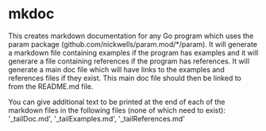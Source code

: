 <!-- Created by mkdoc DO NOT EDIT. -->

# mkdoc

This creates markdown documentation for any Go program which uses the param
package (github.com/nickwells/param.mod/*/param). It will generate a markdown
file containing examples if the program has examples and it will generare a file
containing references if the program has references. It will generate a main doc
file which will have links to the examples and references files if they exist.
This main doc file should then be linked to from the README.md file.

You can give additional text to be printed at the end of each of the markdown
files in the following files (none of which need to exist): '_tailDoc.md',
'_tailExamples.md', '_tailReferences.md'

